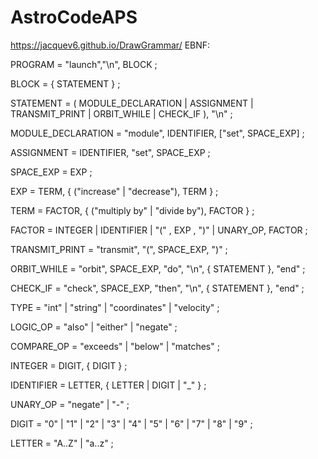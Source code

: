 # AstroCodeAPS
https://jacquev6.github.io/DrawGrammar/
EBNF:


PROGRAM = "launch","\n", BLOCK ;

BLOCK = { STATEMENT } ;

STATEMENT = ( MODULE_DECLARATION | ASSIGNMENT | TRANSMIT_PRINT | ORBIT_WHILE | CHECK_IF ), "\n" ;

MODULE_DECLARATION = "module", IDENTIFIER, ["set", SPACE_EXP] ;

ASSIGNMENT = IDENTIFIER, "set", SPACE_EXP ;

SPACE_EXP = EXP ;

EXP = TERM, { ("increase" | "decrease"), TERM } ;

TERM = FACTOR, { ("multiply by" | "divide by"), FACTOR } ;

FACTOR = INTEGER | IDENTIFIER | "(" , EXP , ")" | UNARY_OP, FACTOR ;

TRANSMIT_PRINT = "transmit", "(", SPACE_EXP, ")" ;

ORBIT_WHILE = "orbit", SPACE_EXP, "do", "\n", { STATEMENT }, "end" ;

CHECK_IF = "check", SPACE_EXP, "then", "\n", { STATEMENT }, "end" ;

TYPE = "int" | "string" | "coordinates" | "velocity" ;

LOGIC_OP = "also" | "either" | "negate" ;

COMPARE_OP = "exceeds" | "below" | "matches" ;

INTEGER = DIGIT, { DIGIT } ;

IDENTIFIER = LETTER, { LETTER | DIGIT | "_" } ;

UNARY_OP = "negate" | "-" ;

DIGIT = "0" | "1" | "2" | "3" | "4" | "5" | "6" | "7" | "8" | "9" ;

LETTER = "A..Z" | "a..z" ;

